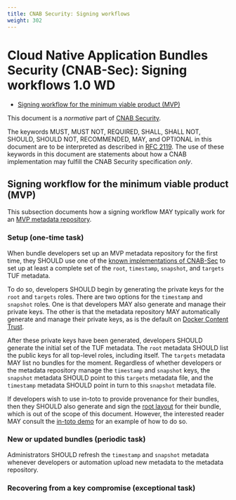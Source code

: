 ```yaml
---
title: CNAB Security: Signing workflows
weight: 302
---
```


# Cloud Native Application Bundles Security (CNAB-Sec): Signing workflows 1.0 WD

* [Signing workflow for the minimum viable product (MVP)](#signing-workflow-for-the-minimum-viable-product-mvp)

This document is a _normative_ part of [CNAB Security](300-CNAB-security.md).

The keywords MUST, MUST NOT, REQUIRED, SHALL, SHALL NOT, SHOULD, SHOULD NOT, RECOMMENDED, MAY, and OPTIONAL in this document are to be interpreted as described in [RFC 2119](https://tools.ietf.org/html/rfc2119). The use of these keywords in this document are statements about how a CNAB implementation may fulfill the CNAB Security specification _only_.

## Signing workflow for the minimum viable product (MVP)

This subsection documents how a signing workflow MAY typically work for an [MVP metadata repository](301-metadata-repositories.md).

### Setup (one-time task)

When bundle developers set up an MVP metadata repository for the first time, they SHOULD use one of the [known implementations of CNAB-Sec](304-known-implementations) to set up at least a complete set of the `root`, `timestamp`, `snapshot`, and `targets` TUF metadata.

To do so, developers SHOULD begin by generating the private keys for the `root` and `targets` roles. There are two options for the `timestamp` and `snapshot` roles. One is that developers MAY also generate and manage their private keys. The other is that the metadata repository MAY automatically generate and manage their private keys, as is the default on [Docker Content Trust](https://docs.docker.com/engine/security/trust/trust_key_mng/).

After these private keys have been generated, developers SHOULD generate the initial set of the TUF metadata. The `root` metadata SHOULD list the public keys for all top-level roles, including itself. The `targets` metadata MAY list no bundles for the moment. Regardless of whether developers or the metadata repository manage the `timestamp` and `snapshot` keys, the `snapshot` metadata SHOULD point to this `targets` metadata file, and the `timestamp` metadata SHOULD point in turn to this `snapshot` metadata file.

If developers wish to use in-toto to provide provenance for their bundles, then they SHOULD also generate and sign the [root layout](https://github.com/in-toto/docs/blob/master/in-toto-spec.md#43-file-formats-layout) for their bundle, which is out of the scope of this document. However, the interested reader MAY consult the [in-toto demo](https://github.com/in-toto/demo) for an example of how to do so.

### New or updated bundles (periodic task)

Administrators SHOULD refresh the `timestamp` and `snapshot` metadata whenever developers or automation upload new metadata to the metadata repository.

### Recovering from a key compromise (exceptional task)

